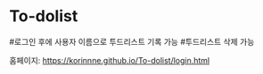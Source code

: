 # To-dolist

#로그인 후에 사용자 이름으로 투드리스트 기록 가능
#투드리스트 삭제 가능 

홈페이지: https://korinnne.github.io/To-dolist/login.html

